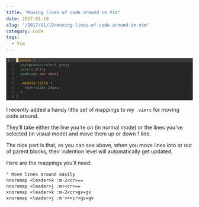 ```yaml
---
title: "Moving lines of code around in Vim"
date: 2017-01-19
slug: "/2017/01/19/moving-lines-of-code-around-in-vim"
category: Code
tags:
  - Vim
---
```


![GIF of the mapping in action](/static/posts/moving-lines-of-code-around-in-vim/moving-lines-in-vim.gif)

I recently added a handy little set of mappings to my `.vimrc` for moving code around.

They’ll take either the line you’re on (in normal mode) or the lines you’ve selected (in visual mode) and move them up or down 1 line.

The nice part is that, as you can see above, when you move lines into or out of parent blocks, their indention level will automatically get updated.

Here are the mappings you’ll need:

```vim
" Move lines around easily
nnoremap <leader>k :m-2<cr>==
nnoremap <leader>j :m+<cr>==
xnoremap <leader>k :m-2<cr>gv=gv
xnoremap <leader>j :m'>+<cr>gv=gv
```

